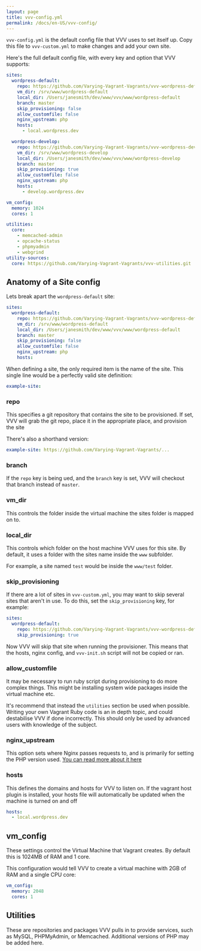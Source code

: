 ```yaml
---
layout: page
title: vvv-config.yml
permalink: /docs/en-US/vvv-config/
---
```


`vvv-config.yml` is the default config file that VVV uses to set itself up. Copy this file to `vvv-custom.yml` to make changes and add your own site.

Here's the full default config file, with every key and option that VVV supports:

```yaml
sites:
  wordpress-default:
    repo: https://github.com/Varying-Vagrant-Vagrants/vvv-wordpress-default.git
    vm_dir: /srv/www/wordpress-default
    local_dir: /Users/janesmith/dev/www/vvv/www/wordpress-default
    branch: master
    skip_provisioning: false
    allow_customfile: false
    nginx_upstream: php
    hosts:
      - local.wordpress.dev

  wordpress-develop:
    repo: https://github.com/Varying-Vagrant-Vagrants/vvv-wordpress-develop.git
    vm_dir: /srv/www/wordpress-develop
    local_dir: /Users/janesmith/dev/www/vvv/www/wordpress-develop
    branch: master
    skip_provisioning: true
    allow_customfile: false
    nginx_upstream: php
    hosts:
      - develop.wordpress.dev

vm_config:
  memory: 1024
  cores: 1

utilities:
  core:
    - memcached-admin
    - opcache-status
    - phpmyadmin
    - webgrind
utility-sources:
  core: https://github.com/Varying-Vagrant-Vagrants/vvv-utilities.git
```

## Anatomy of a Site config

Lets break apart the `wordpress-default` site:

```yaml
sites:
  wordpress-default:
    repo: https://github.com/Varying-Vagrant-Vagrants/vvv-wordpress-default.git
    vm_dir: /srv/www/wordpress-default
    local_dir: /Users/janesmith/dev/www/vvv/www/wordpress-default
    branch: master
    skip_provisioning: false
    allow_customfile: false
    nginx_upstream: php
    hosts:
```

When defining a site, the only required item is the name of the site. This single line would be a perfectly valid site definition:

```yaml
example-site:
```


### repo

This specifies a git repository that contains the site to be provisioned. If set, VVV will grab the git repo, place it in the appropriate place, and provision the site

There's also a shorthand version:

```yaml
example-site: https://github.com/Varying-Vagrant-Vagrants/...
```

### branch

If the `repo` key is being ued, and the `branch` key is set, VVV will checkout that branch instead of `master`.

### vm_dir

This controls the folder inside the virtual machine the sites folder is mapped on to.

### local_dir

This controls which folder on the host machine VVV uses for this site. By default, it uses a folder with the sites name inside the `www` subfolder.

For example, a site named `test` would be inside the `www/test` folder.

### skip_provisioning

If there are a lot of sites in `vvv-custom.yml`, you may want to skip several sites that aren't in use. To do this, set the `skip_provisioning` key, for example:

```yaml
sites:
  wordpress-default:
    repo: https://github.com/Varying-Vagrant-Vagrants/vvv-wordpress-default.git
    skip_provisioning: true
```

Now VVV will skip that site when running the provisioner. This means that the hosts, nginx config, and `vvv-init.sh` script will not be copied or ran.

### allow_customfile

It may be necessary to run ruby script during provisioning to do more complex things. This might be installing system wide packages inside the virtual machine etc.

It's recommend that instead the `utilities` section be used when possible. Writing your own Vagrant Ruby code is an in depth topic, and could destabilise VVV if done incorrectly. This should only be used by advanced users with knowledge of the subject.

### nginx_upstream

This option sets where Nginx passes requests to, and is primarily for setting the PHP version used. [You can read more about it here](adding-a-new-site/changing-php-version.md)

### hosts

This defines the domains and hosts for VVV to listen on. If the vagrant host plugin is installed, your hosts file will automatically be updated when the machine is turned on and off

```yaml
hosts:
  - local.wordpress.dev
```

## vm_config

These settings control the Virtual Machine that Vagrant creates. By default this is 1024MB of RAM and 1 core.

This configuration would tell VVV to create a virtual machine with 2GB of RAM and a single CPU core:

```yaml
vm_config:
  memory: 2048
  cores: 1
```

## Utilities

These are repositories and packages VVV pulls in to provide services, such as MySQL, PHPMyAdmin, or Memcached. Additional versions of PHP may be added here.
